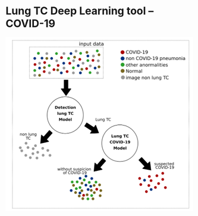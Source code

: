 # Lung TC Deep Learning tool – COVID-19

<p align="center"><img width="650px" src="https://github.com/CRIA-CIMATEC/covid-19/blob/master/diagnostic_imaging/images/model_design_tc_en.png?raw=true" /></p>
